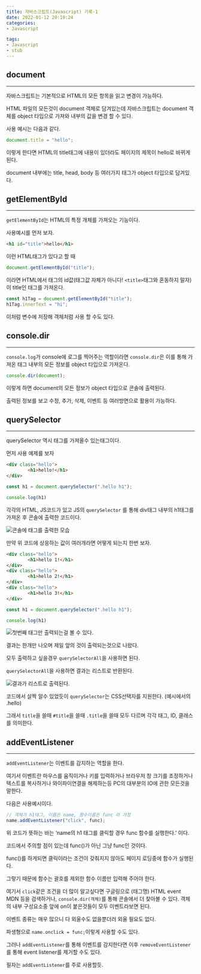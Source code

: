 ```yaml
---
title: 자바스크립트(Javascript) 기록-1
date: 2022-01-12 20:19:24   
categories:   
- Javascript  

tags:  
- Javascript
- stub
---
```


## document

---

자바스크립트는 기본적으로 HTML의 모든 항목을 읽고 변경이 가능하다.

HTML 파일의 모든것이 document 객체로 담겨있는데 자바스크립트는 document 객체를 object 타입으로 가져와 내부의 값을 변경 할 수 있다.

사용 예시는 다음과 같다.

```jsx
document.title = "hello";
```

이렇게 한다면 HTML의 title태그에 내용이 있더라도 페이지의 제목이 hello로 바뀌게 된다.

document 내부에는 title, head, body 등 여러가지 태그가 object 타입으로 담겨있다.

## getElementById

---

`getElementById`는 HTML의 특정 개체를 가져오는 기능이다.

사용예시를 먼저 보자.

```html
<h1 id="title">hello</h1>
```

이런 HTML태그가 있다고 할 때

```jsx
document.getElementById("title");
```

이라면 HTML에서 태그의 id값(태그값 자체가 아니다! `<title>`태그와 혼동하지 말자)이 title인 태그를 가져온다.

```jsx
const h1Tag = document.getElementById("title");
h1Tag.innerText = "hi";
```

이처럼 변수에 저장해 객체처럼 사용 할 수도 있다.

## console.dir

---

`console.log`가 console에 로그를 찍어주는 역할이라면 `console.dir`은 이를 통해 가져온 태그 내부의 모든 정보를 object 타입으로 가져온다.

```jsx
console.dir(document);
```

이렇게 하면 document의 모든 정보가 object 타입으로 콘솔에 출력된다.

출력된 정보를 보고 수정, 추가, 삭제, 이벤트 등 여러방면으로 활용이 가능하다.

## querySelector

---

querySelector 역시 태그를 가져올수 있는태그이다.

먼저 사용 예제를 보자

```html
<div class="hello">
        <h1>hello!</h1>
</div>
```

```jsx
const h1 = document.querySelector(".hello h1");

console.log(h1)
```

각각의 HTML, JS코드가 있고 JS의 `querySelector` 를 통해 div태그 내부의 h1태그를 가져온 후 콘솔에 출력한 코드이다.

![콘솔에 태그를 출력한 모습](/images/javascript-img-3/Untitled.png)

만약 위 코드에 상응하는 값이 여러개라면 어떻게 되는지 한번 보자.

```html
<div class="hello">
        <h1>hello 1!</h1>
</div>
<div class="hello">
        <h1>hello 2!</h1>
</div>
<div class="hello">
        <h1>hello 3!</h1>
</div>
```

```jsx
const h1 = document.querySelector(".hello h1");

console.log(h1)
```

![첫번째 태그만 출력되는걸 볼 수 있다.](/images/javascript-img-3/Untitled%201.png)

결과는 한개만 나오며 제일 앞의 것이 출력되는것으로 나왔다.

모두 출력하고 싶을경우 `querySelectorAll`을 사용하면 된다.

`querySelectorAll`을 사용하면 결과는 리스트로 반환된다.

![결과가 리스트로 출력된다.](/images/javascript-img-3/Untitled%202.png)

코드에서 살짝 알수 있었듯이 `querySelector`는 CSS선택자를 지원한다. (예시에서의 .hello)

그래서 `title`을 쓸때 `#title`을 쓸때 `.title`을 쓸때 모두 다르며 각각 태그, ID, 클래스를 의미한다. 

## addEventListener

---

`addEventListener`는 이벤트를 감지하는 역할을 한다.

여기서 이벤트란 마우스를 움직이거나 키를 입력하거나 브라우저 창 크기를 조정하거나 텍스트를 복사하거나 와이파이연결을 해제하는등 PC의 대부분의 IO에 관한 모든것을 말한다.

다음은 사용예시이다.

```jsx
// 객체가 h1태그, 이름은 name, 함수이름은 func 라 가정
name.addEventListener("click", func);
```

위 코드가 뜻하는 바는 ‘name의 h1 태그를 클릭할 경우 func 함수를 실행한다.’ 이다.

코드에서 주의할 점이 있는데 func()가 아닌 그냥 func인 것이다.

func()를 하게되면 클릭이라는 조건이 갖춰지지 않아도 페이지 로딩중에 함수가 실행된다.

그렇기 때문에 함수는 괄호를 제외한 함수 이름만 입력해 주어야 한다.

여기서 `click`같은 조건을 더 많이 알고싶다면 구글링으로 (태그명) HTML event MDN 등을 검색하거나, `console.dir(객체)`를 통해 콘솔에서 더 찾아볼 수 있다. 객체의 내부 구성요소중 앞에 on이 붙은것들이 모두 이벤트라보면 된다.

이벤트 종류는 매우 많으니 다 외울수도 없을뿐더러 외울 필요도 없다.

파생형으로 `name.onclick = func;`이렇게 사용할 수도 있다.

그러나 `addEventListener`를 통해 이벤트를 감지한다면 이후 `removeEventListener`를 통해 event listener를 제거할 수도 있다.

필자는 `addEventListener`를 주로 사용할듯.